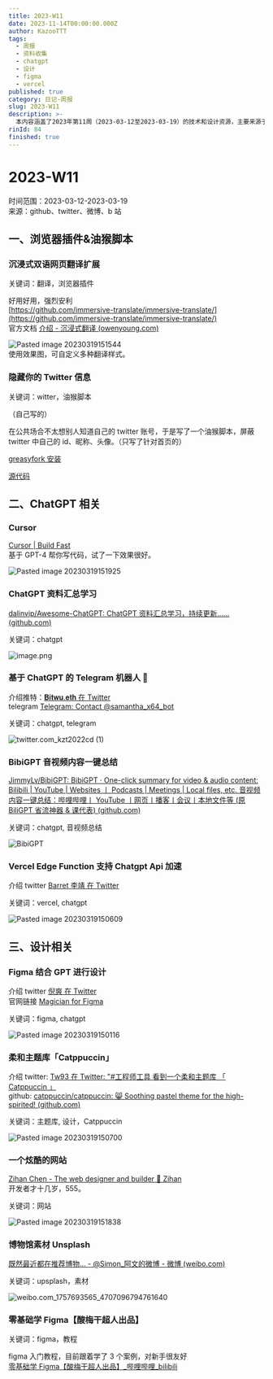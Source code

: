 ```yaml
---
title: 2023-W11
date: 2023-11-14T00:00:00.000Z
author: KazooTTT
tags:
  - 周报
  - 资料收集
  - chatgpt
  - 设计
  - figma
  - vercel
published: true
category: 日记-周报
slug: 2023-W11
description: >-
  本内容涵盖了2023年第11周（2023-03-12至2023-03-19）的技术和设计资源，主要来源于GitHub、Twitter、微博和B站。其中包括了沉浸式双语网页翻译扩展和隐藏Twitter信息的油猴脚本等浏览器插件。此外，还介绍了基于GPT-4的代码编写工具Cursor、ChatGPT相关的资料汇总和Telegram机器人等。设计方面，提到了Figma结合GPT的设计工具、柔和主题库Catppuccin以及一些设计教程和素材资源。整体内容丰富，涉及多个领域的最新技术动态和实用工具。
rinId: 84
finished: true
---
```


# 2023-W11

时间范围：2023-03-12-2023-03-19  
来源：github、twitter、微博、b 站

## 一、浏览器插件&油猴脚本

### 沉浸式双语网页翻译扩展

关键词：翻译，浏览器插件

好用好用，强烈安利  
[https://github.com/immersive-translate/immersive-translate/](https://github.com/immersive-translate/immersive-translate/)  
官方文档 [介绍 - 沉浸式翻译 (owenyoung.com)](https://immersive-translate.owenyoung.com/)

![Pasted image 20230319151544](https://pictures.kazoottt.top/2024/01/20240115-0373f4faa448dac5a45d7bef577b01e8.webp)  
使用效果图，可自定义多种翻译样式。

### 隐藏你的 Twitter 信息

关键词：witter，油猴脚本

（自己写的）

在公共场合不太想别人知道自己的 twitter 账号，于是写了一个油猴脚本，屏蔽 twitter 中自己的 id、昵称、头像。（只写了针对首页的）

[greasyfork 安装](https://greasyfork.org/scripts/461892-hide-your-twitter-info)

[源代码](https://github.com/KazooTTT/hide-your-twitter-info)

## 二、ChatGPT 相关

### Cursor

[Cursor | Build Fast](https://www.cursor.so/)  
基于 GPT-4 帮你写代码，试了一下效果很好。

![Pasted image 20230319151925](https://pictures.kazoottt.top/2024/01/20240115-97e618e05e167aead5b7140ed17ca834.webp)

### ChatGPT 资料汇总学习

[dalinvip/Awesome-ChatGPT: ChatGPT 资料汇总学习，持续更新...... (github.com)](https://github.com/dalinvip/Awesome-ChatGPT)

关键词：chatgpt

![image.png](https://pictures.kazoottt.top/2024/04/20240407-88d8b2b12c87a39528188de9b8efaede.png)

### 基于 ChatGPT 的 Telegram 机器人 🤖

介绍推特：[𝐁𝐢𝐭𝐰𝐮.𝐞𝐭𝐡 在 Twitter](https://twitter.com/BTW0205/status/1636734688659398656)  
telegram [Telegram: Contact @samantha_x64_bot](https://t.me/samantha_x64_bot)

关键词：chatgpt, telegram

![twitter.com_kzt2022cd (1)](https://pictures.kazoottt.top/2024/01/20240115-92f4df67bea77552c801cfc9d4506535.webp)

### BibiGPT 音视频内容一键总结

[JimmyLv/BibiGPT: BibiGPT · One-click summary for video & audio content: Bilibili | YouTube | Websites 丨 Podcasts | Meetings | Local files, etc. 音视频内容一键总结：哔哩哔哩丨 YouTube 丨网页丨播客丨会议丨本地文件等 (原 BiliGPT 省流神器 & 课代表) (github.com)](https://github.com/JimmyLv/BibiGPT)

关键词：chatgpt, 音视频总结

![BibiGPT](https://github.com/JimmyLv/BibiGPT/raw/main/public/BibiGPT.gif)

### Vercel Edge Function 支持 Chatgpt Api 加速

介绍 twitter [Barret 李靖 在 Twitter](https://twitter.com/Barret_China/status/1636763051839082497)

关键词：vercel, chatgpt

![Pasted image 20230319150609](https://pictures.kazoottt.top/2024/01/20240115-3dd80204bcbb1707d598bbafd5039630.webp)

## 三、设计相关

### Figma 结合 GPT 进行设计

介绍 twitter [倪爽 在 Twitter](https://twitter.com/nishuang/status/1636150416609099778)  
官网链接 [Magician for Figma](https://magician.design/)

关键词：figma, chatgpt

![Pasted image 20230319150116](https://pictures.kazoottt.top/2024/01/20240115-4c3c28ce6eb2ce9201555a1735457e6d.webp)

### 柔和主题库「Catppuccin」

介绍 twitter: [Tw93 在 Twitter: "#工程师工具 看到一个柔和主题库 「 Catppuccin 」](https://twitter.com/HiTw93/status/1635793934864531456)  
github: [catppuccin/catppuccin: 😸 Soothing pastel theme for the high-spirited! (github.com)](https://github.com/catppuccin/catppuccin)

关键词：主题库, 设计，Catppuccin

![Pasted image 20230319150700](https://pictures.kazoottt.top/2024/01/20240115-c6188a6c502ea98b640e876860339722.webp)

### 一个炫酷的网站

[Zihan Chen - The web designer and builder 🚀 Zihan](https://zihan.pages.dev/)  
开发者才十几岁，555。

关键词：网站

![Pasted image 20230319151838](https://pictures.kazoottt.top/2024/01/20240115-b551c0f863fd5f031915d273b2fbc542.webp)

### 博物馆素材 Unsplash

[既然最近都在推荐博物... - @Simon\_阿文的微博 - 微博 (weibo.com)](https://weibo.com/1757693565/4707096794761640)

关键词：upsplash，素材

![weibo.com_1757693565_4707096794761640](https://pictures.kazoottt.top/2024/01/20240115-5199ce53fe29ee6eace2298d57e0ad58.webp)

### 零基础学 Figma【酸梅干超人出品】

关键词：figma，教程

figma 入门教程，目前跟着学了 3 个案例，对新手很友好  
[零基础学 Figma【酸梅干超人出品】\_哔哩哔哩\_bilibili](https://www.bilibili.com/video/BV1fg411G7cs/)

